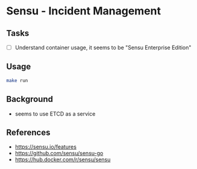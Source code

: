 # Sensu - Incident Management

## Tasks

- [ ] Understand container usage, it seems to be "Sensu Enterprise Edition"

## Usage

```bash
make run
```

## Background

- seems to use ETCD as a service

## References

- https://sensu.io/features
- https://github.com/sensu/sensu-go
- https://hub.docker.com/r/sensu/sensu
